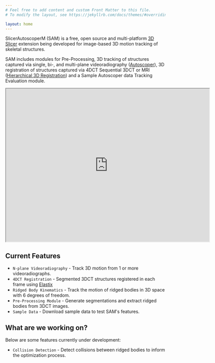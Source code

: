 ```yaml
---
# Feel free to add content and custom Front Matter to this file.
# To modify the layout, see https://jekyllrb.com/docs/themes/#overriding-theme-defaults

layout: home
---
```


SlicerAutoscoperM (SAM) is a free, open source and multi-platform [3D Slicer](https://slicer.org) extension being developed for image-based 3D motion tracking of skeletal structures.

SAM includes modules for Pre-Processing, 3D tracking of structures captured via single, bi-, and multi-plane videoradiography ([Autoscoper](https://github.com/BrownBiomechanics/autoscoper)), 3D registration of structures captured via 4DCT Sequential 3DCT or MRI ([Hierarchical 3D Registration](https://autoscoper.readthedocs.io/en/latest/tutorials/hierarchical-3d-registration.html)) and a Sample Autoscoper data Tracking Evaluation module.

<iframe src="https://drive.google.com/file/d/13AJJ0G3x-iVUNbyBQA6GJGcOfw9OV7Af/preview" width="640" height="480" allow="autoplay"></iframe>

## Current Features

* `N-plane Videoradiography` - Track 3D motion from 1 or more videoradiographs.
* `4DCT Registration` - Segmented 3DCT structures registered in each frame using [Elastix](https://elastix.dev/)
* `Ridged Body Kinematics` - Track the motion of ridged bodies in 3D space with 6 degrees of freedom.
* `Pre-Processing Module` - Generate segmentations and extract ridged bodies from 3DCT images.
* `Sample Data` - Download sample data to test SAM's features.

## What are we working on?

Below are some features currently under development:

* `Collision Detection` - Detect collisions between ridged bodies to inform the optimization process.
